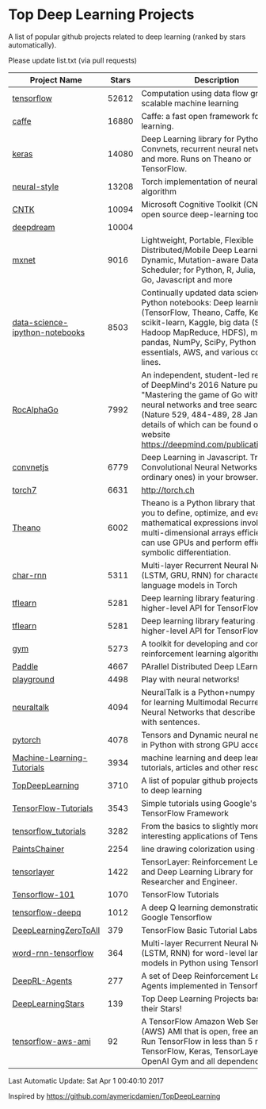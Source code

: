 # Top Deep Learning Projects
A list of popular github projects related to deep learning (ranked by stars automatically).

Please update list.txt (via pull requests)

| Project Name| Stars | Description 
| ------- | ------ | ------  
| [tensorflow](https://github.com/tensorflow/tensorflow) | 52612 | Computation using data flow graphs for scalable machine learning |  
| [caffe](https://github.com/BVLC/caffe) | 16880 | Caffe: a fast open framework for deep learning. |  
| [keras](https://github.com/fchollet/keras) | 14080 | Deep Learning library for Python. Convnets, recurrent neural networks, and more. Runs on Theano or TensorFlow. |  
| [neural-style](https://github.com/jcjohnson/neural-style) | 13208 | Torch implementation of neural style algorithm |  
| [CNTK](https://github.com/Microsoft/CNTK) | 10094 | Microsoft Cognitive Toolkit (CNTK), an open source deep-learning toolkit |  
| [deepdream](https://github.com/google/deepdream) | 10004 |  |  
| [mxnet](https://github.com/dmlc/mxnet) | 9016 | Lightweight, Portable, Flexible Distributed/Mobile Deep Learning with Dynamic, Mutation-aware Dataflow Dep Scheduler; for Python, R, Julia, Scala, Go, Javascript and more |  
| [data-science-ipython-notebooks](https://github.com/donnemartin/data-science-ipython-notebooks) | 8503 | Continually updated data science Python notebooks: Deep learning (TensorFlow, Theano, Caffe, Keras), scikit-learn, Kaggle, big data (Spark, Hadoop MapReduce, HDFS), matplotlib, pandas, NumPy, SciPy, Python essentials, AWS, and various command lines. |  
| [RocAlphaGo](https://github.com/Rochester-NRT/RocAlphaGo) | 7992 | An independent, student-led replication of DeepMind's 2016 Nature publication, "Mastering the game of Go with deep neural networks and tree search" (Nature 529, 484-489, 28 Jan 2016), details of which can be found on their website https://deepmind.com/publications.html. |  
| [convnetjs](https://github.com/karpathy/convnetjs) | 6779 | Deep Learning in Javascript. Train Convolutional Neural Networks (or ordinary ones) in your browser. |  
| [torch7](https://github.com/torch/torch7) | 6631 | http://torch.ch |  
| [Theano](https://github.com/Theano/Theano) | 6002 | Theano is a Python library that allows you to define, optimize, and evaluate mathematical expressions involving multi-dimensional arrays efficiently. It can use GPUs and perform efficient symbolic differentiation. |  
| [char-rnn](https://github.com/karpathy/char-rnn) | 5311 | Multi-layer Recurrent Neural Networks (LSTM, GRU, RNN) for character-level language models in Torch |  
| [tflearn](https://github.com/tflearn/tflearn) | 5281 | Deep learning library featuring a higher-level API for TensorFlow. |  
| [tflearn](https://github.com/tflearn/tflearn) | 5281 | Deep learning library featuring a higher-level API for TensorFlow. |  
| [gym](https://github.com/openai/gym) | 5273 | A toolkit for developing and comparing reinforcement learning algorithms. |  
| [Paddle](https://github.com/PaddlePaddle/Paddle) | 4667 | PArallel Distributed Deep LEarning |  
| [playground](https://github.com/tensorflow/playground) | 4498 | Play with neural networks! |  
| [neuraltalk](https://github.com/karpathy/neuraltalk) | 4094 | NeuralTalk is a Python+numpy project for learning Multimodal Recurrent Neural Networks that describe images with sentences. |  
| [pytorch](https://github.com/pytorch/pytorch) | 4078 | Tensors and Dynamic neural networks in Python  with strong GPU acceleration |  
| [Machine-Learning-Tutorials](https://github.com/ujjwalkarn/Machine-Learning-Tutorials) | 3934 | machine learning and deep learning tutorials, articles and other resources  |  
| [TopDeepLearning](https://github.com/aymericdamien/TopDeepLearning) | 3710 | A list of popular github projects related to deep learning |  
| [TensorFlow-Tutorials](https://github.com/nlintz/TensorFlow-Tutorials) | 3543 | Simple tutorials using Google's TensorFlow Framework |  
| [tensorflow_tutorials](https://github.com/pkmital/tensorflow_tutorials) | 3282 | From the basics to slightly more interesting applications of Tensorflow |  
| [PaintsChainer](https://github.com/pfnet/PaintsChainer) | 2254 | line drawing colorization using chainer |  
| [tensorlayer](https://github.com/zsdonghao/tensorlayer) | 1422 | TensorLayer: Reinforcement Learning and Deep Learning Library for Researcher and Engineer. |  
| [Tensorflow-101](https://github.com/sjchoi86/Tensorflow-101) | 1070 | TensorFlow Tutorials |  
| [tensorflow-deepq](https://github.com/nivwusquorum/tensorflow-deepq) | 1012 | A deep Q learning demonstration using Google Tensorflow |  
| [DeepLearningZeroToAll](https://github.com/hunkim/DeepLearningZeroToAll) | 379 | TensorFlow Basic Tutorial Labs |  
| [word-rnn-tensorflow](https://github.com/hunkim/word-rnn-tensorflow) | 364 | Multi-layer Recurrent Neural Networks (LSTM, RNN) for word-level language models in Python using TensorFlow. |  
| [DeepRL-Agents](https://github.com/awjuliani/DeepRL-Agents) | 277 | A set of Deep Reinforcement Learning Agents implemented in Tensorflow. |  
| [DeepLearningStars](https://github.com/hunkim/DeepLearningStars) | 139 | Top Deep Learning Projects based on their Stars! |  
| [tensorflow-aws-ami](https://github.com/ritchieng/tensorflow-aws-ami) | 92 | A TensorFlow Amazon Web Service (AWS) AMI that is open, free and works. Run TensorFlow in less than 5 minutes. TensorFlow, Keras, TensorLayer, OpenAI Gym and all dependencies. |  

Last Automatic Update: Sat Apr  1 00:40:10 2017

Inspired by https://github.com/aymericdamien/TopDeepLearning